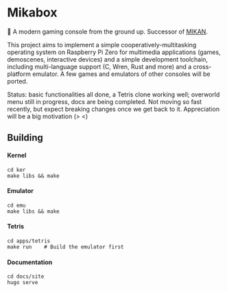 # Mikabox

:construction: A modern gaming console from the ground up. Successor of [MIKAN][].

[MIKAN]: https://github.com/kawa-yoiko/MIKAN/

This project aims to implement a simple cooperatively-multitasking operating
system on Raspberry Pi Zero for multimedia applications (games, demoscenes,
interactive devices) and a simple development toolchain, including
multi-language support (C, Wren, Rust and more) and a cross-platform emulator.
A few games and emulators of other consoles will be ported.

Status: basic functionalities all done, a Tetris clone working well; overworld
menu still in progress, docs are being completed. Not moving so fast recently,
but expect breaking changes once we get back to it. Appreciation will be a big
motivation (> <)

## Building

#### Kernel

```
cd ker
make libs && make
```

#### Emulator

```
cd emu
make libs && make
```

#### Tetris

```
cd apps/tetris
make run    # Build the emulator first
```

#### Documentation

```
cd docs/site
hugo serve
```
